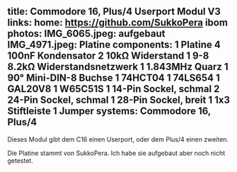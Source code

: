 title: Commodore 16, Plus/4 Userport Modul V3
links:
    home: https://github.com/SukkoPera
    ibom
photos:
    IMG_6065.jpeg: aufgebaut
    IMG_4971.jpeg: Platine
components:
    1 Platine
    4 100nF Kondensator
    2 10kΩ Widerstand
    1 9-8 8.2kΩ Widerstandsnetzwerk
    1 1.843MHz Quarz
    1 90° Mini-DIN-8 Buchse
    1 74HCT04
    1 74LS654
    1 GAL20V8
    1 W65C51S
    1 14-Pin Sockel, schmal
    2 24-Pin Sockel, schmal
    1 28-Pin Sockel, breit
    1 1x3 Stiftleiste
    1 Jumper
systems:
    Commodore 16, Plus/4
---
Dieses Modul gibt dem C16 einen Userport, oder dem Plus/4 einen zweiten.

Die Platine stammt von SukkoPera. Ich habe sie aufgebaut aber noch nicht getestet.
